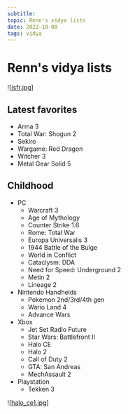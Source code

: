 ```yaml
---
subtitle:
topic: Renn's vidya lists
date: 2022-10-08
tags: vidya
---
```


# Renn's vidya lists

![[jsfr.jpg]]

## Latest favorites
- Arma 3
- Total War: Shogun 2
- Sekiro
- Wargame: Red Dragon
- Witcher 3
- Metal Gear Solid 5

## Childhood
- PC
    - Warcraft 3
    - Age of Mythology
    - Counter Strike 1.6
    - Rome: Total War
    - Europa Universalis 3
    - 1944 Battle of the Bulge
    - World in Conflict
    - Cataclysm: DDA
    - Need for Speed: Underground 2
    - Metin 2
    - Lineage 2
- Nintendo Handhelds
    - Pokemon 2nd/3rd/4th gen
    - Wario Land 4
    - Advance Wars
- Xbox
    - Jet Set Radio Future
    - Star Wars: Battlefront II
    - Halo CE
    - Halo 2
    - Call of Duty 2
    - GTA: San Andreas
    - MechAssault 2
- Playstation
    - Tekken 3

![[halo_ce1.jpg]]

[//begin]: # "Autogenerated link references for markdown compatibility"
[jsfr.jpg]: ../images/jsfr.jpg "jsfr.jpg"
[halo_ce1.jpg]: ../images/halo_ce1.jpg "halo_ce1.jpg"
[//end]: # "Autogenerated link references"